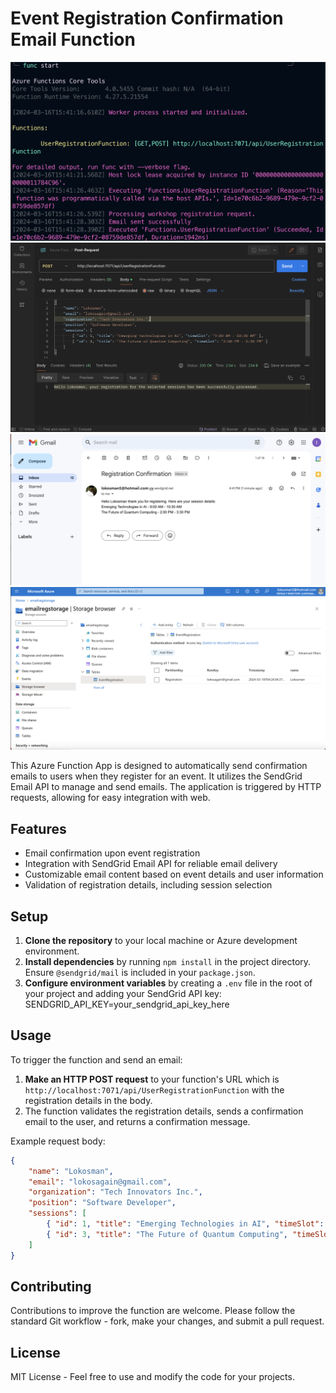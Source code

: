 # Event Registration Confirmation Email Function
![Starting the app](public/images/Screenshot2.png)
![Endpoint via postman](public/images/Screenshot1.png)
![Receiving the email](public/images/Screenshot3.png)
![Storing Event-Registration in Azure Table Storage](public/images/Screenshot4.png)

This Azure Function App is designed to automatically send confirmation emails to users when they register for an event. It utilizes the SendGrid Email API to manage and send emails. The application is triggered by HTTP requests, allowing for easy integration with web.

## Features

- Email confirmation upon event registration
- Integration with SendGrid Email API for reliable email delivery
- Customizable email content based on event details and user information
- Validation of registration details, including session selection

## Setup

1. **Clone the repository** to your local machine or Azure development environment.
2. **Install dependencies** by running `npm install` in the project directory. Ensure `@sendgrid/mail` is included in your `package.json`.
3. **Configure environment variables** by creating a `.env` file in the root of your project and adding your SendGrid API key: SENDGRID_API_KEY=your_sendgrid_api_key_here

## Usage

To trigger the function and send an email:

1. **Make an HTTP POST request** to your function's URL which is `http://localhost:7071/api/UserRegistrationFunction` with the registration details in the body.
2. The function validates the registration details, sends a confirmation email to the user, and returns a confirmation message.

Example request body:

```json
{
    "name": "Lokosman",
    "email": "lokosagain@gmail.com",
    "organization": "Tech Innovators Inc.",
    "position": "Software Developer",
    "sessions": [
        { "id": 1, "title": "Emerging Technologies in AI", "timeSlot": "9:00 AM - 10:30 AM" },
        { "id": 3, "title": "The Future of Quantum Computing", "timeSlot": "2:00 PM - 3:30 PM" }
    ]
}
```

## Contributing

Contributions to improve the function are welcome. Please follow the standard Git workflow - fork, make your changes, and submit a pull request.

## License

MIT License - Feel free to use and modify the code for your projects.